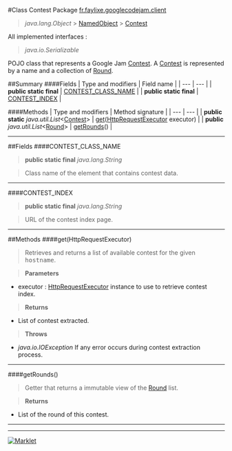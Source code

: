 #Class Contest
Package [fr.faylixe.googlecodejam.client](README.md)<br>

> *java.lang.Object* > [NamedObject](common/NamedObject.md) > [Contest](Contest.md)

All implemented interfaces :
> *java.io.Serializable*

POJO class that represents a Google Jam [Contest](Contest.md).
 A [Contest](Contest.md) is represented by a name and a
 collection of [Round](Round.md).


##Summary
####Fields
| Type and modifiers | Field name |
| --- | --- |
| **public static final** | [CONTEST_CLASS_NAME](#contest_class_name) |
| **public static final** | [CONTEST_INDEX](#contest_index) |

####Methods
| Type and modifiers | Method signature |
| --- | --- |
| **public static** *java.util.List*<[Contest](Contest.md)> | [get](#gethttprequestexecutor)([HttpRequestExecutor](executor/HttpRequestExecutor.md) executor) |
| **public** *java.util.List*<[Round](Round.md)> | [getRounds](#getrounds)() |

---


##Fields
####CONTEST_CLASS_NAME
> **public static final** *java.lang.String*

> Class name of the element that contains contest data.

---

####CONTEST_INDEX
> **public static final** *java.lang.String*

> URL of the contest index page.

---


##Methods
####get(HttpRequestExecutor)
> Retrieves and returns a list of available
 contest for the given <tt>hostname</tt>.

> **Parameters**
* executor : [HttpRequestExecutor](executor/HttpRequestExecutor.md) instance to use to retrieve contest index.

> **Returns**
* List of contest extracted.

> **Throws**
* *java.io.IOException* If any error occurs during contest extraction process.


---

####getRounds()
> Getter that returns a immutable view
 of the [Round](Round.md) list.

> **Returns**
* List of the round of this contest.


---

---

[![Marklet](https://img.shields.io/badge/Generated%20by-Marklet-green.svg)](https://github.com/Faylixe/marklet)
